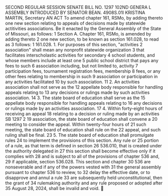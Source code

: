 SECOND REGULAR SESSION
SENATE BILL NO. 1297
102ND GENERA L ASSEMBLY
INTRODUCED BY SENATOR BEAN.
4908S.01I KRISTINA MARTIN, Secretary
AN ACT
To amend chapter 161, RSMo, by adding thereto one new section relating to appeals of decisions
made by statewide actitivities associations.
Be it enacted by the General Assembly of the State of Missouri, as follows:
1 Section A. Chapter 161, RSMo, is amended by adding thereto
2 one new section, to be known as section 161.028, to read as
3 follows:
1 161.028. 1. For purposes of this section, "activities
2 association" shall mean any nonprofit statewide organization
3 that facilitates interscholastic activities for secondary
4 school students, and whose members include at least one
5 public school district that pays any fees to such
6 association including, but not limited to, activity
7 participation fees, tournament registration fees, membership
8 fees, or any other fees relating to membership in such
9 association or participation in any activities facilitated
10 by such association.
11 2. An activities association shall not serve as the
12 appellate body responsible for handling appeals relating to
13 any decisions or rulings made by such activities association.
14 3. The state board of education shall serve as the
15 appellate body responsible for handling appeals relating to
16 any decisions or rulings made by an activities association.
17 4. Within forty-eight hours of receiving an appeal
18 relating to a decision or ruling made by an activities
SB 1297 2
19 association, the state board of education shall convene a
20 meeting to consider the appeal. Within twenty-four hours of
21 such meeting, the state board of education shall rule on the
22 appeal, and such ruling shall be final.
23 5. The state board of education shall promulgate rules
24 to implement the provisions of this section. Any rule or
25 portion of a rule, as that term is defined in section
26 536.010, that is created under the authority delegated in
27 this section shall become effective only if it complies with
28 and is subject to all of the provisions of chapter 536 and,
29 if applicable, section 536.028. This section and chapter
30 536 are nonseverable and if any of the powers vested with
31 the general assembly pursuant to chapter 536 to review, to
32 delay the effective date, or to disapprove and annul a rule
33 are subsequently held unconstitutional, then the grant of
34 rulemaking authority and any rule proposed or adopted after
35 August 28, 2024, shall be invalid and void.
